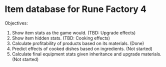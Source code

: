 # Item database for Rune Factory 4

Objectives:  
1. Show item stats as the game would. (TBD: Upgrade effects)  
2. Show item hidden stats. (TBD: Cooking effects)  
3. Calculate profitability of products based on its materials. (Done)  
4. Predict effects of cooked dishes based on ingredients. (Not started)  
5. Calculate final equipment stats given inheritance and upgrade materials. (Not started)  
